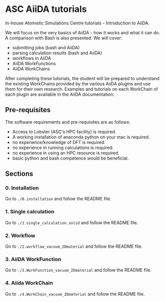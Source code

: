 # ASC AiiDA tutorials
In-house Atomistic Simulations Centre tutorials - Introduction to AiiDA.

We will focus on the very basics of AiiDA - how it works and what it can do. A comparison with Bash is also presented.
We will cover:

- submitting jobs (bash and AiiDA)
- parsing calculation results (bash and AiiDA)
- workflows in AiiDA
- AiiDA WorkFunctions
- AiiDA WorkChains

After completing these tutorials, the student will be prepared to understand the existing WorkChains provided by the various AiiDA plugins and use them for their own research. Examples and tutorials on each WorkChain of each plugin are available in the AiiDA documentation.

## Pre-requisites

The software requirements and pre-requisites are as follows:
- Access to Lobster (ASC's HPC facility) is required.
- A working installation of anaconda python on your mac is required.
- no experience/knowledge of DFT is required.
- no experience in running calculations is required.
- no experience in using an HPC resource is required.
- basic python and bash competence would be beneficial.

## Sections

### 0. Installation
Go to `./0.installation` and follow the README file.
### 1. Single calculation
Go to `./1.single_calculation_solid` and follow the README file.
### 2. Workflow
Go to `./2.workflow_vacuum_2Dmaterial` and follow the README file.
### 3. AiiDA WorkFunction
Go to `./3.WorkFunction_vacuum_2Dmaterial` and follow the README file.
### 4. Aiida WorkChain
Go to `./4.WorkChain_vacuum_2Dmaterial` and follow the README file.
